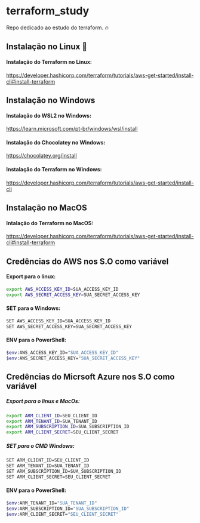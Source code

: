 # terraform_study
Repo dedicado ao estudo do terraform. :fire:

## Instalação no Linux :penguin:

#### Instalação do Terraform no Linux:
https://developer.hashicorp.com/terraform/tutorials/aws-get-started/install-cli#install-terraform

## Instalação no Windows
#### Instalação do WSL2 no Windows:
https://learn.microsoft.com/pt-br/windows/wsl/install

#### Instalação do Chocolatey no Windows:
https://chocolatey.org/install

#### Instalação do Terraform no Windows:
https://developer.hashicorp.com/terraform/tutorials/aws-get-started/install-cli


## Instalação no MacOS
#### Intalação do Terraform no MacOS:
https://developer.hashicorp.com/terraform/tutorials/aws-get-started/install-cli#install-terraform

## Credências do AWS nos S.O como variável

#### Export para o linux:
```bash
export AWS_ACCESS_KEY_ID=SUA_ACCESS_KEY_ID
export AWS_SECRET_ACCESS_KEY=SUA_SECRET_ACCESS_KEY
```

#### SET para o Windows:
```bash
SET AWS_ACCESS_KEY_ID=SUA_ACCESS_KEY_ID
SET AWS_SECRET_ACCESS_KEY=SUA_SECRET_ACCESS_KEY
```

#### ENV para o PowerShell:
```bash
$env:AWS_ACCESS_KEY_ID="SUA_ACCESS_KEY_ID"
$env:AWS_SECRET_ACCESS_KEY="SUA_SECRET_ACCESS_KEY"
```

## Credências do Micrsoft Azure nos S.O como variável

##### Export para o linux e MacOs:
```bash 
export ARM_CLIENT_ID=SEU_CLIENT_ID
export ARM_TENANT_ID=SUA_TENANT_ID
export ARM_SUBSCRIPTION_ID=SUA_SUBSCRIPTION_ID
export ARM_CLIENT_SECRET=SEU_CLIENT_SECRET
```

##### SET para o CMD Windows:
```bash
SET ARM_CLIENT_ID=SEU_CLIENT_ID
SET ARM_TENANT_ID=SUA_TENANT_ID
SET ARM_SUBSCRIPTION_ID=SUA_SUBSCRIPTION_ID
SET ARM_CLIENT_SECRET=SEU_CLIENT_SECRET
```

#### ENV para o PowerShell:
```bash $env:ARM_CLIENT_ID="SEU_CLIENT_ID"
$env:ARM_TENANT_ID="SUA_TENANT_ID"
$env:ARM_SUBSCRIPTION_ID="SUA_SUBSCRIPTION_ID"
$env:ARM_CLIENT_SECRET="SEU_CLIENT_SECRET"
```